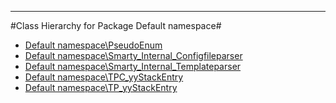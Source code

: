 - - -

#Class Hierarchy for Package Default namespace#<ul>
<li><a href="https://github.com/JeyDotC/Hirudo-docs/blob/master/default namespace/pseudoenum.html">Default namespace\PseudoEnum</a></li>
<li><a href="https://github.com/JeyDotC/Hirudo-docs/blob/master/default namespace/smarty_internal_configfileparser.html">Default namespace\Smarty_Internal_Configfileparser</a></li>
<li><a href="https://github.com/JeyDotC/Hirudo-docs/blob/master/default namespace/smarty_internal_templateparser.html">Default namespace\Smarty_Internal_Templateparser</a></li>
<li><a href="https://github.com/JeyDotC/Hirudo-docs/blob/master/default namespace/tpc_yystackentry.html">Default namespace\TPC_yyStackEntry</a></li>
<li><a href="https://github.com/JeyDotC/Hirudo-docs/blob/master/default namespace/tp_yystackentry.html">Default namespace\TP_yyStackEntry</a></li>
</ul>
